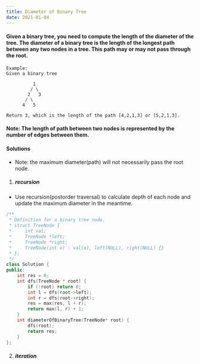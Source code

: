 ```yaml
---
title: Diameter of Binary Tree
date: 2021-01-04
---
```

#### Given a binary tree, you need to compute the length of the diameter of the tree. The diameter of a binary tree is the length of the longest path between any two nodes in a tree. This path may or may not pass through the root.

```
Example:
Given a binary tree

          1
         / \
        2   3
       / \     
      4   5    

Return 3, which is the length of the path [4,2,1,3] or [5,2,1,3].
```

#### Note: The length of path between two nodes is represented by the number of edges between them. 

#### Solutions

- Note: the maximum diameter(path) will not necessarily pass the root node.

1. ##### recursion

- Use recursion(postorder traversal) to calculate depth of each node and update the maximum diameter in the meantime.

```cpp
/**
 * Definition for a binary tree node.
 * struct TreeNode {
 *     int val;
 *     TreeNode *left;
 *     TreeNode *right;
 *     TreeNode(int x) : val(x), left(NULL), right(NULL) {}
 * };
 */
class Solution {
public:
    int res = 0;
    int dfs(TreeNode * root) {
        if (!root) return 0;
        int l = dfs(root->left);
        int r = dfs(root->right);
        res = max(res, l + r);
        return max(l, r) + 1;
    }
    int diameterOfBinaryTree(TreeNode* root) {
        dfs(root);
        return res;
    }
};
```

2. ##### iteration